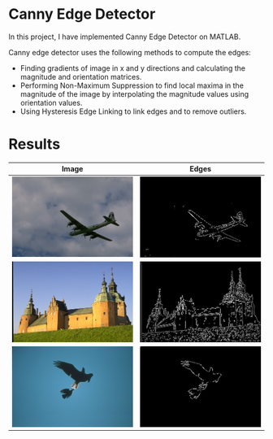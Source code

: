 Canny Edge Detector
====================

In this project, I have implemented Canny Edge Detector on MATLAB.

Canny edge detector uses the following methods to compute the edges:

- Finding gradients of image in x and y directions and calculating the magnitude and orientation matrices.
- Performing Non-Maximum Suppression to find local maxima in the magnitude of the image by interpolating the magnitude values using orientation values.
- Using Hysteresis Edge Linking to link edges and to remove outliers.

# Results

|  Image | Edges |
| ----------- | ----------- |
| ![](Input/3096.jpg) | ![](Results/3096.jpg) |
| ![](Input/201080.jpg) | ![](Results/201080.jpg) |
| ![](Input/135069.jpg) | ![](Results/135069.jpg) |